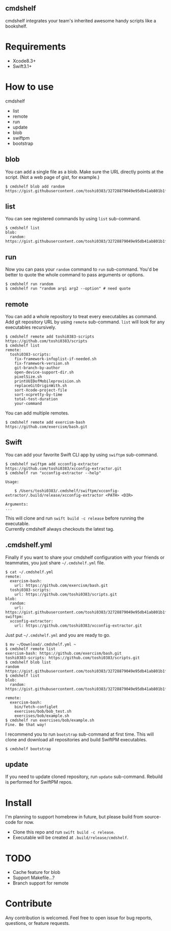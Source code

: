 cmdshelf
---
cmdshelf integrates your team's inherited awesome handy scripts like a bookshelf.

# Requirements
- Xcode8.3+
- Swift3.1+

# How to use

cmdshelf
- list
- remote     
- run
- update
- blob
- swiftpm
- bootstrap

## blob
You can add a single file as a blob. Make sure the URL directly points at the script. (Not a web page of gist, for example.)
```
$ cmdshelf blob add random https://gist.githubusercontent.com/toshi0383/32728879049e95db41ab801b1f055009/raw/e84fa02c4f9ac7e08b686cee248ab72198470c0b/-
```

## list
You can see registered commands by using `list` sub-command.
```
$ cmdshelf list
blob:
  random: https://gist.githubusercontent.com/toshi0383/32728879049e95db41ab801b1f055009/raw/e84fa02c4f9ac7e08b686cee248ab72198470c0b/-
```

## run
Now you can pass your `random` command to `run` sub-command. You'd be better to quote the whole command to pass arguments or options.
```
$ cmdshelf run random
$ cmdshelf run "random arg1 arg2 --option" # need quote
```

## remote
You can add a whole repository to treat every executables as command.
Add git repository URL by using `remote` sub-command.
`list` will look for any executables recursively.
```
$ cmdshelf remote add toshi0383-scripts https://github.com/toshi0383/scripts
$ cmdshelf list
remote:
  toshi0383-scripts:
    fix-framework-infoplist-if-needed.sh
    fix-framework-version.sh
    git-branch-by-author
    open-device-support-dir.sh
    pixelSize.sh
    printUUIDofMobileprovision.sh
    replaceGitOriginWith.sh
    sort-Xcode-project-file
    sort-xcpretty-by-time
    total-test-duration
    your-command 
```

You can add multiple remotes.
```
$ cmdshelf remote add exercism-bash https://github.com/exercism/bash.git
```

## Swift
You can add your favorite Swift CLI app by using `swiftpm` sub-command.
```
$ cmdshelf swiftpm add xcconfig-extractor https://github.com/toshi0383/xcconfig-extractor.git
$ cmdshelf run "xcconfig-extractor --help"

Usage:

    $ /Users/toshi0383/.cmdshelf/swiftpm/xcconfig-extractor/.build/release/xcconfig-extractor <PATH> <DIR>

Arguments:
...
```
This will clone and run `swift build -c release` before running the executable.  
Currently cmdshelf always checkouts the latest tag.

## .cmdshelf.yml
Finally if you want to share your cmdshelf configuration with your friends or teammates, you just share `~/.cmdshelf.yml` file.
```
$ cat ~/.cmdshelf.yml
remote:
  exercism-bash:
    url: https://github.com/exercism/bash.git
  toshi0383-scripts:
    url: https://github.com/toshi0383/scripts.git
blob:
  random:
    url: https://gist.githubusercontent.com/toshi0383/32728879049e95db41ab801b1f055009/raw/e84fa02c4f9ac7e08b686cee248ab72198470c0b/-
swiftpm:
  xcconfig-extractor:
    url: https://github.com/toshi0383/xcconfig-extractor.git
```

Just put `~/.cmdshelf.yml` and you are ready to go.
```
$ mv ~/Download/.cmdshelf.yml ~
$ cmdshelf remote list
exercism-bash: https://github.com/exercism/bash.git
toshi0383-scripts: https://github.com/toshi0383/scripts.git
$ cmdshelf blob list
random https://gist.githubusercontent.com/toshi0383/32728879049e95db41ab801b1f055009/raw/e84fa02c4f9ac7e08b686cee248ab72198470c0b/-
$ cmdshelf list
blob:
  random: https://gist.githubusercontent.com/toshi0383/32728879049e95db41ab801b1f055009/raw/e84fa02c4f9ac7e08b686cee248ab72198470c0b/-

remote:
  exercism-bash:
    bin/fetch-configlet
    exercises/bob/bob_test.sh
    exercises/bob/example.sh
$ cmdshelf run exercises/bob/example.sh
Fine. Be that way!
```

I recommend you to run `bootstrap` sub-command at first time.
This will clone and download all repositories and build SwiftPM executables.
```
$ cmdshelf bootstrap
```

## update
If you need to update cloned repository, run `update` sub-command.
Rebuild is performed for SwiftPM repos.

# Install
I'm planning to support homebrew in future, but please build from source-code for now.  

- Clone this repo and run `swift build -c release`.  
- Executable will be created at `.build/release/cmdshelf`.

# TODO
- Cache feature for blob
- Support Makefile...?
- Branch support for remote

# Contribute
Any contribution is welcomed.
Feel free to open issue for bug reports, questions, or feature requests.

